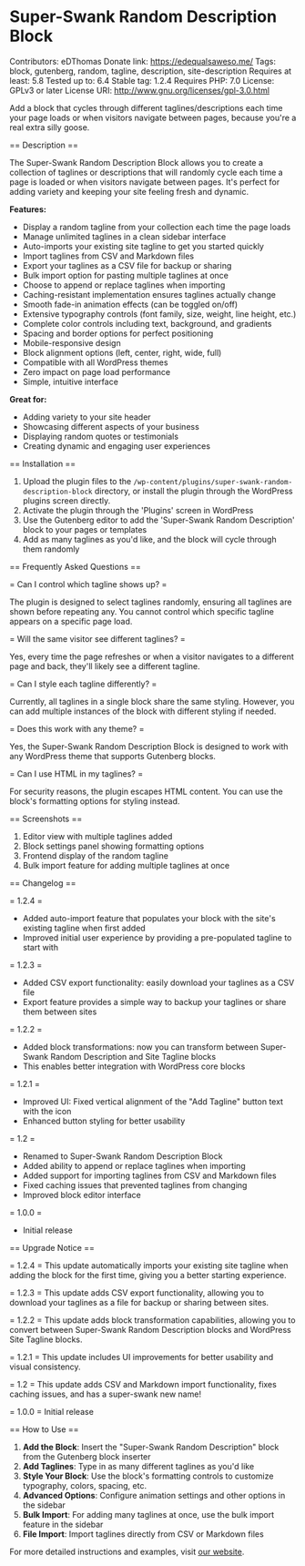 # Super-Swank Random Description Block
Contributors: eDThomas
Donate link: https://edequalsaweso.me/
Tags: block, gutenberg, random, tagline, description, site-description
Requires at least: 5.8
Tested up to: 6.4
Stable tag: 1.2.4
Requires PHP: 7.0
License: GPLv3 or later
License URI: http://www.gnu.org/licenses/gpl-3.0.html

Add a block that cycles through different taglines/descriptions each time your page loads or when visitors navigate between pages, because you're a real extra silly goose.

== Description ==

The Super-Swank Random Description Block allows you to create a collection of taglines or descriptions that will randomly cycle each time a page is loaded or when visitors navigate between pages. It's perfect for adding variety and keeping your site feeling fresh and dynamic.

**Features:**
* Display a random tagline from your collection each time the page loads
* Manage unlimited taglines in a clean sidebar interface
* Auto-imports your existing site tagline to get you started quickly
* Import taglines from CSV and Markdown files
* Export your taglines as a CSV file for backup or sharing
* Bulk import option for pasting multiple taglines at once
* Choose to append or replace taglines when importing
* Caching-resistant implementation ensures taglines actually change
* Smooth fade-in animation effects (can be toggled on/off)
* Extensive typography controls (font family, size, weight, line height, etc.)
* Complete color controls including text, background, and gradients
* Spacing and border options for perfect positioning
* Mobile-responsive design
* Block alignment options (left, center, right, wide, full)
* Compatible with all WordPress themes
* Zero impact on page load performance
* Simple, intuitive interface

**Great for:**
* Adding variety to your site header
* Showcasing different aspects of your business
* Displaying random quotes or testimonials
* Creating dynamic and engaging user experiences

== Installation ==

1. Upload the plugin files to the `/wp-content/plugins/super-swank-random-description-block` directory, or install the plugin through the WordPress plugins screen directly.
2. Activate the plugin through the 'Plugins' screen in WordPress
3. Use the Gutenberg editor to add the 'Super-Swank Random Description' block to your pages or templates
4. Add as many taglines as you'd like, and the block will cycle through them randomly

== Frequently Asked Questions ==

= Can I control which tagline shows up? =

The plugin is designed to select taglines randomly, ensuring all taglines are shown before repeating any. You cannot control which specific tagline appears on a specific page load.

= Will the same visitor see different taglines? =

Yes, every time the page refreshes or when a visitor navigates to a different page and back, they'll likely see a different tagline.

= Can I style each tagline differently? =

Currently, all taglines in a single block share the same styling. However, you can add multiple instances of the block with different styling if needed.

= Does this work with any theme? =

Yes, the Super-Swank Random Description Block is designed to work with any WordPress theme that supports Gutenberg blocks.

= Can I use HTML in my taglines? =

For security reasons, the plugin escapes HTML content. You can use the block's formatting options for styling instead.

== Screenshots ==

1. Editor view with multiple taglines added
2. Block settings panel showing formatting options
3. Frontend display of the random tagline
4. Bulk import feature for adding multiple taglines at once

== Changelog ==

= 1.2.4 =
* Added auto-import feature that populates your block with the site's existing tagline when first added
* Improved initial user experience by providing a pre-populated tagline to start with

= 1.2.3 =
* Added CSV export functionality: easily download your taglines as a CSV file
* Export feature provides a simple way to backup your taglines or share them between sites

= 1.2.2 =
* Added block transformations: now you can transform between Super-Swank Random Description and Site Tagline blocks
* This enables better integration with WordPress core blocks

= 1.2.1 =
* Improved UI: Fixed vertical alignment of the "Add Tagline" button text with the icon
* Enhanced button styling for better usability

= 1.2 =
* Renamed to Super-Swank Random Description Block
* Added ability to append or replace taglines when importing
* Added support for importing taglines from CSV and Markdown files
* Fixed caching issues that prevented taglines from changing
* Improved block editor interface

= 1.0.0 =
* Initial release

== Upgrade Notice ==

= 1.2.4 =
This update automatically imports your existing site tagline when adding the block for the first time, giving you a better starting experience.

= 1.2.3 =
This update adds CSV export functionality, allowing you to download your taglines as a file for backup or sharing between sites.

= 1.2.2 =
This update adds block transformation capabilities, allowing you to convert between Super-Swank Random Description blocks and WordPress Site Tagline blocks.

= 1.2.1 =
This update includes UI improvements for better usability and visual consistency.

= 1.2 =
This update adds CSV and Markdown import functionality, fixes caching issues, and has a super-swank new name!

= 1.0.0 =
Initial release

== How to Use ==

1. **Add the Block**: Insert the "Super-Swank Random Description" block from the Gutenberg block inserter
2. **Add Taglines**: Type in as many different taglines as you'd like
3. **Style Your Block**: Use the block's formatting controls to customize typography, colors, spacing, etc.
4. **Advanced Options**: Configure animation settings and other options in the sidebar
5. **Bulk Import**: For adding many taglines at once, use the bulk import feature in the sidebar
6. **File Import**: Import taglines directly from CSV or Markdown files

For more detailed instructions and examples, visit [our website](https://edequalsaweso.me/random-site-description).
